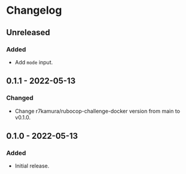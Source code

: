 # Changelog

## Unreleased

### Added

- Add `mode` input.

## 0.1.1 - 2022-05-13

### Changed

- Change r7kamura/rubocop-challenge-docker version from main to v0.1.0.

## 0.1.0 - 2022-05-13

### Added

- Initial release.
